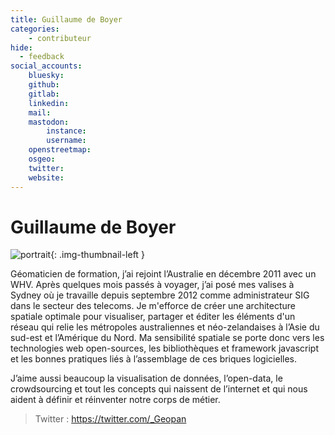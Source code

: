 ```yaml
---
title: Guillaume de Boyer
categories:
    - contributeur
hide:
  - feedback
social_accounts:
    bluesky:
    github:
    gitlab:
    linkedin:
    mail:
    mastodon:
        instance:
        username:
    openstreetmap:
    osgeo:
    twitter:
    website:
---
```


# Guillaume de Boyer

<!-- --8<-- [start:author-sign-block] -->

![portrait](https://cdn.geotribu.fr/img/internal/contributeurs/gdbo.jpg "portrait"){: .img-thumbnail-left }

Géomaticien de formation, j’ai rejoint l’Australie en décembre 2011 avec un WHV. Après quelques mois passés à voyager, j’ai posé mes valises à Sydney où je travaille depuis septembre 2012 comme administrateur SIG dans le secteur des telecoms. Je m'efforce de créer une architecture spatiale optimale pour visualiser, partager et éditer les éléments d'un réseau qui relie les métropoles australiennes et néo-zelandaises à l’Asie du sud-est et l’Amérique du Nord. Ma sensibilité spatiale se porte donc vers les technologies web open-sources, les bibliothèques et framework javascript et les bonnes pratiques liés à l’assemblage de ces briques logicielles.

J’aime aussi beaucoup la visualisation de données, l’open-data, le crowdsourcing et tout les concepts qui naissent de l’internet et qui nous aident à définir et réinventer notre corps de métier.

> Twitter : <https://twitter.com/_Geopan>

<!-- --8<-- [end:author-sign-block] -->
